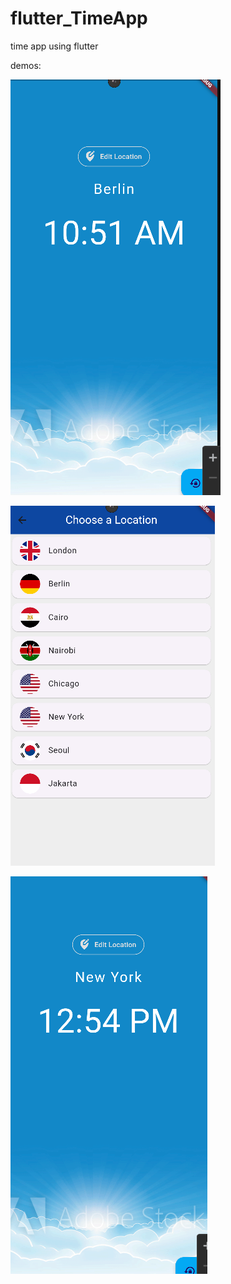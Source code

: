 # flutter_TimeApp
time app using flutter

demos:


![frontpage](readme_image/s1.PNG)


![choose_loc](readme_image/s2.PNG)


![frontpag with ne wloc](readme_image/s3.PNG)
